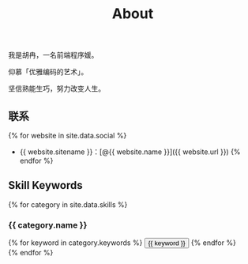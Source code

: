 ﻿---
layout: page
title: About
description: 一名前端程序媛
keywords: ranihu，胡冉,Huran
comments: true
menu: 关于
permalink: /about/
---

我是胡冉，一名前端程序媛。

仰慕「优雅编码的艺术」。

坚信熟能生巧，努力改变人生。

## 联系

{% for website in site.data.social %}
* {{ website.sitename }}：[@{{ website.name }}]({{ website.url }})
{% endfor %}

## Skill Keywords

{% for category in site.data.skills %}
### {{ category.name }}
<div class="btn-inline">
{% for keyword in category.keywords %}
<button class="btn btn-outline" type="button">{{ keyword }}</button>
{% endfor %}
</div>
{% endfor %}
